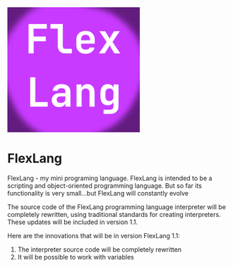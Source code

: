<div algin="center">
    <img src="flexlang_logo.png" width="300">
</div>

# FlexLang
FlexLang - my mini programing language. FlexLang is intended to be a scripting and object-oriented programming language. But so far its functionality is very small...but FlexLang will constantly evolve

The source code of the FlexLang programming language interpreter will be completely rewritten, using traditional standards for creating interpreters. These updates will be included in version 1.1.

Here are the innovations that will be in version FlexLang 1.1:
1. The interpreter source code will be completely rewritten
2. It will be possible to work with variables

